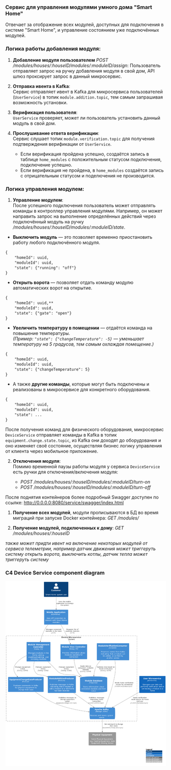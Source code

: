 ### Сервис для управления модулями умного дома "Smart Home"

Отвечает за отображение всех модулей, доступных для подключения в системе "Smart Home", 
и управление состоянием уже подключённых модулей.

### Логика работы добавления модуля:
1. **Добавление модуля пользователем** <i>POST /modules/houses/:houseID/modules/:moduleID/assign</i>: 
   Пользователь отправляет запрос на ручку добавления модуля в свой дом, API шлюз проксирует запрос в данный микросервис.

2. **Отправка ивента в Kafka**:  
   Сервис отправляет ивент в Kafka для микросервиса пользователей (`UserService`) в топик `module.addition.topic`, 
   тем самым запрашивая возможность установки.

3. **Верификация пользователя**:  
   `UserService` проверяет, может ли пользователь установить данный модуль в свой дом.

4. **Прослушивание ответа верификации**:  
   Сервис слушает топик `module.verification.topic` для получения подтверждения верификации от `UserService`.
    - Если верификация пройдена успешно, создаётся запись в таблице `home_modules` с положительным статусом подключения, 
      подключение успешно.
    - Если верификация не пройдена, в `home_modules` создаётся запись с отрицательным статусом и поделючения не производится.

### Логика управления модулем:
1. **Управление модулем**:  
   После успешного подключения пользователь может отправлять команды в контроллер управления модулями. 
   Например, он может направить запрос на выполнение определённых действий через подключённый модуль 
   на ручку <i>/modules/houses/:houseID/modules/:moduleID/state</i>.

* **Выключить модуль** — это позволяет временно приостановить работу любого подключённого модуля.
```
{
    "homeId": uuid,
    "moduleId": uuid,
    "state": {"running": "off"}
}
```

* **Открыть ворота** — позволяет отдать команду модулю автоматических ворот на открытие.
```
{
    "homeId": uuid,**
    "moduleId": uuid,
    "state": {"gate": "open"}
}
```

- **Увеличить температуру в помещении** — отдаётся команда на повышение температуры.  
  *(Пример: `"state": {"changeTemperature": -5}` — уменьшает температуру на 5 градусов, тем самым охлаждая помещение.)*
```
{
    "homeId": uuid,
    "moduleId": uuid,
    "state": {"changeTemperature": 5}
}
```

* А также **другие команды**, которые могут быть подключены и реализованы в микросервисе для конкретного оборудования.
```
{
    "homeId": uuid,
    "moduleId": uuid,
    "state": ...
}
```

После получения команд для физического оборудования, микросервис `DeviceService` отправляет команды в Kafka 
в топик `equipment.change.state.topic`, из Kafka они доходят до оборудования и оно изменяет своё состояние, 
осуществляя бизнес логику управления от клиента через мобильное приложение.

2. **Отключения модуля**:  
   Помимо временной паузы работы модуля у сервиса `DeviceService` есть ручки для отключения/включения модуля:

   * <i>POST /modules/houses/:houseID/modules/:moduleID/turn-on</i>
   * <i>POST /modules/houses/:houseID/modules/:moduleID/turn-off</i>

После поднятия контейнеров более подробный Swagger доступен по ссылке:
http://0.0.0.0:8080/service/swagger/index.html
 
1. **Получение всех модулей**, модули прописываются в БД во время миграций при запуске Docker контейнера:
<i>GET /modules/</i>

2. **Получение модулей, подключенных к дому**:
<i>GET /modules/houses/:houseID</i>

<i>
также может придти ивент на включение некоторых модулей от сервиса телеметрии, 
например датчик движения может триггеруть систему открыть ворота, выключить котлы, датчик тепла может триггеруть систему
</i>

### C4 Device Service component diagram
![System Architecture](./Component_CleverVillageSystem_DeviceService.svg)
